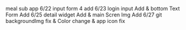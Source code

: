 meal sub app 
6/22 input form 4 add
6/23 login input Add & bottom Text Form Add
6/25 detail widget Add & main Scren Img Add
6/27 git backgroundImg fix & Color change & app icon fix
